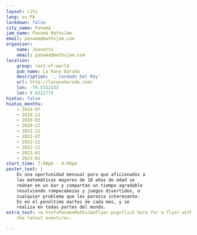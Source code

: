 ```yaml
---
layout: city
lang: es_PA
lockdown: false
city_name: Panamá
jam_name: Panamá MathsJam
email: panama@mathsjam.com
organiser:
    name: Jeanette
    email: panama@mathsjam.com
location:
    group: rest-of-world
    pub_name: La Rana Dorada
    description: ', Condado Del Rey'
    url: http://laranadorada.com/
    lon: -79.5312153
    lat: 9.0312775
hiatus: false
hiatus_months:
    - 2019-07
    - 2019-12
    - 2020-03
    - 2020-12
    - 2021-12
    - 2022-07
    - 2022-12
    - 2022-11
    - 2023-01
    - 2023-02
start_time: 7:00pm - 9:00pm
poster_text: |
    Es una oportunidad mensual para que aficionados a
    las matemáticas mayores de 18 años de edad se 
    reúnan en un bar y compartan un tiempo agradable 
    resolviendo rompecabezas y juegos divertidos, o 
    cualquier problema que les parezca interesante.
    Es en el penúltimo martes de cada mes, y se
    realiza en todas partes del mundo.
extra_text: <a href=PanamaMathsJamflyer.png>Click here for a flyer with details of
    the latest event</a>.

---
```


